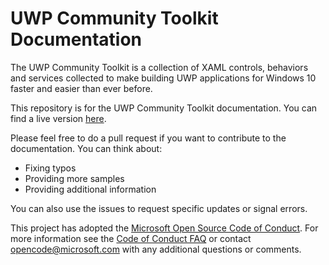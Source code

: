 UWP Community Toolkit Documentation
=========================

The UWP Community Toolkit is a collection of XAML controls, behaviors and services collected to make building UWP applications for Windows 10 faster and easier than ever before.

This repository is for the UWP Community Toolkit documentation. You can find a live version [here](https://developer.microsoft.com/en-us/windows/windows-apps/uwp-community-toolkit).

Please feel free to do a pull request if you want to contribute to the documentation. You can think about:
- Fixing typos
- Providing more samples
- Providing additional information

You can also use the issues to request specific updates or signal errors.

This project has adopted the [Microsoft Open Source Code of Conduct](https://opensource.microsoft.com/codeofconduct/). For more information see the [Code of Conduct FAQ](https://opensource.microsoft.com/codeofconduct/faq/) or contact [opencode@microsoft.com](mailto:opencode@microsoft.com) with any additional questions or comments. 

